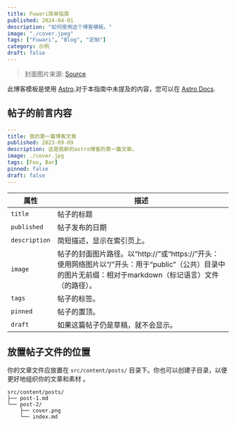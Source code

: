 ```yaml
---
title: Fuwari简单指南
published: 2024-04-01
description: "如何使用这个博客模板。"
image: "./cover.jpeg"
tags: ["Fuwari", "Blog", "定制"]
category: 示例
draft: false
---
```


> 封面图片来源: [Source](https://image.civitai.com/xG1nkqKTMzGDvpLrqFT7WA/208fc754-890d-4adb-9753-2c963332675d/width=2048/01651-1456859105-(colour_1.5),girl,_Blue,yellow,green,cyan,purple,red,pink,_best,8k,UHD,masterpiece,male%20focus,%201boy,gloves,%20ponytail,%20long%20hair,.jpeg)

此博客模板是使用 [Astro](https://astro.build/).对于本指南中未提及的内容，您可以在 [Astro Docs](https://docs.astro.build/).

## 帖子的前言内容

```yaml
---
title: 我的第一篇博客文章
published: 2023-09-09
description: 这是我新的astro博客的第一篇文章。
image: ./cover.jpg
tags: [Foo, Bar]
pinned: false
draft: false
---
```

| 属性     | 描述                                                                                                                                                                                                 |
|---------------|-------------------------------------------------------------------------------------------------------------------------------------------------------------------------------------------------------------|
| `title`       | 帖子的标题                                                                                                                                                                                      |
| `published`   | 帖子发布的日期                                                                                                                                                                            |
| `description` | 简短描述，显示在索引页上。                                                                                                                                                   |
| `image`       | 帖子的封面图片路径。以“http://”或“https://”开头：使用网络图片以“/”开头：用于“public”（公共）目录中的图片无前缀：相对于markdown（标记语言）文件（的路径）。 |
| `tags`        | 帖子的标签。                                                                                                                                                                                       |
| `pinned`    | 帖子的置顶。                                                                                                                                                                                   |
| `draft`        | 如果这篇帖子仍是草稿，就不会显示。                                                                                                                                                    |

## 放置帖子文件的位置



你的文章文件应放置在 `src/content/posts/` 目录下。你也可以创建子目录，以便更好地组织你的文章和素材 。

```
src/content/posts/
├── post-1.md
└── post-2/
    ├── cover.png
    └── index.md
```
